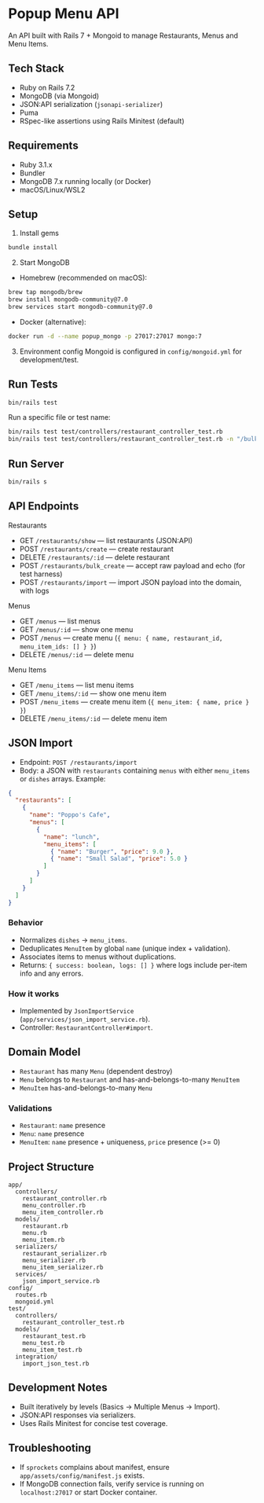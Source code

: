 # Popup Menu API

An API built with Rails 7 + Mongoid to manage Restaurants, Menus and Menu Items.

## Tech Stack
- Ruby on Rails 7.2
- MongoDB (via Mongoid)
- JSON:API serialization (`jsonapi-serializer`)
- Puma
- RSpec-like assertions using Rails Minitest (default)

## Requirements
- Ruby 3.1.x
- Bundler
- MongoDB 7.x running locally (or Docker)
- macOS/Linux/WSL2

## Setup
1) Install gems
```bash
bundle install
```

2) Start MongoDB
- Homebrew (recommended on macOS):
```bash
brew tap mongodb/brew
brew install mongodb-community@7.0
brew services start mongodb-community@7.0
```

- Docker (alternative):
```bash
docker run -d --name popup_mongo -p 27017:27017 mongo:7
```

3) Environment config
Mongoid is configured in `config/mongoid.yml` for development/test.

## Run Tests
```bash
bin/rails test
```

Run a specific file or test name:
```bash
bin/rails test test/controllers/restaurant_controller_test.rb
bin/rails test test/controllers/restaurant_controller_test.rb -n "/bulk_create/"
```

## Run Server
```bash
bin/rails s
```

## API Endpoints

Restaurants
- GET `/restaurants/show` — list restaurants (JSON:API)
- POST `/restaurants/create` — create restaurant
- DELETE `/restaurants/:id` — delete restaurant
- POST `/restaurants/bulk_create` — accept raw payload and echo (for test harness)
- POST `/restaurants/import` — import JSON payload into the domain, with logs

Menus
- GET `/menus` — list menus
- GET `/menus/:id` — show one menu
- POST `/menus` — create menu (`{ menu: { name, restaurant_id, menu_item_ids: [] } }`)
- DELETE `/menus/:id` — delete menu

Menu Items
- GET `/menu_items` — list menu items
- GET `/menu_items/:id` — show one menu item
- POST `/menu_items` — create menu item (`{ menu_item: { name, price } }`)
- DELETE `/menu_items/:id` — delete menu item

## JSON Import
- Endpoint: `POST /restaurants/import`
- Body: a JSON with `restaurants` containing `menus` with either `menu_items` or `dishes` arrays. Example:
```json
{
  "restaurants": [
    {
      "name": "Poppo's Cafe",
      "menus": [
        {
          "name": "lunch",
          "menu_items": [
            { "name": "Burger", "price": 9.0 },
            { "name": "Small Salad", "price": 5.0 }
          ]
        }
      ]
    }
  ]
}
```

### Behavior
- Normalizes `dishes` → `menu_items`.
- Deduplicates `MenuItem` by global `name` (unique index + validation).
- Associates items to menus without duplications.
- Returns: `{ success: boolean, logs: [] }` where logs include per-item info and any errors.

### How it works
- Implemented by `JsonImportService` (`app/services/json_import_service.rb`).
- Controller: `RestaurantController#import`.

## Domain Model
- `Restaurant` has many `Menu` (dependent destroy)
- `Menu` belongs to `Restaurant` and has-and-belongs-to-many `MenuItem`
- `MenuItem` has-and-belongs-to-many `Menu`

### Validations
- `Restaurant`: `name` presence
- `Menu`: `name` presence
- `MenuItem`: `name` presence + uniqueness, `price` presence (>= 0)

## Project Structure
```
app/
  controllers/
    restaurant_controller.rb
    menu_controller.rb
    menu_item_controller.rb
  models/
    restaurant.rb
    menu.rb
    menu_item.rb
  serializers/
    restaurant_serializer.rb
    menu_serializer.rb
    menu_item_serializer.rb
  services/
    json_import_service.rb
config/
  routes.rb
  mongoid.yml
test/
  controllers/
    restaurant_controller_test.rb
  models/
    restaurant_test.rb
    menu_test.rb
    menu_item_test.rb
  integration/
    import_json_test.rb
```

## Development Notes
- Built iteratively by levels (Basics → Multiple Menus → Import).
- JSON:API responses via serializers.
- Uses Rails Minitest for concise test coverage.

## Troubleshooting
- If `sprockets` complains about manifest, ensure `app/assets/config/manifest.js` exists.
- If MongoDB connection fails, verify service is running on `localhost:27017` or start Docker container.
